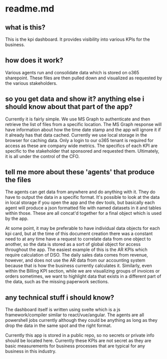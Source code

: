 # readme.md

## what is this?

This is the kpi dashboard. It provides visibility into various KPIs for the business.

## how does it work?

Various agents run and consolidate data which is stored on o365 sharepoint. These files are then pulled down and visualized as requested by the various stakeholders.

## so you get data and show it? anything else i should know about that part of the app?

Currently it is fairly simple. We use MS Graph to authenticate and then retrieve the list of files from a specific location. The MS Graph response will have information about how the time date stamp and the app will ignore it if it already has that data cached. Currently we use local storage in the browser for caching data. Only a login to our o365 tenant is required for access as these are company wide metrics. The specifics of each KPI are specific to the stakeholder that sponsored and requested them. Ultimately, it is all under the control of the CFO.

## tell me more about these 'agents' that produce the files

The agents can get data from anywhere and do anything with it. They do have to output the data in a specific format. It's possible to look at the data in local storage if you open the app and the dev tools, but basically each agent will produce a json formatted file with named datasets in it and tables within those. These are all concat'd together for a final object which is used by the app.

At some point, it may be preferable to have individual data objects for each kpi card, but at the time of this document creation there was a constant need to at any time have a request to correlate data from one object to another, so the data is stored as a sort of global object for access throughout the app. The easiest example of this is the AR KPIs which require calculation of DSO. The daily sales data comes from revenue, however, and does not use the AR data from our accounting system because that is how the business currently calculates it. Similarly, even within the Billing KPI section, while we are visualizing groups of invoices or orders sometimes, we want to highlight data that exists in a different part of the data, such as the missing paperwork sections.

## any technical stuff i should know?

The dashboard itself is written using svelte which is a js framework/compiler similar to react/vue/angular. The agents are all powershell jobs currently although they could be anything as long as they drop the data in the same spot and the right format.

Currently this app is stored in a public repo, so no secrets or private info should be located here. Currently these KPIs are not secret as they are basic measurements for business processes that are typical for any business in this industry.